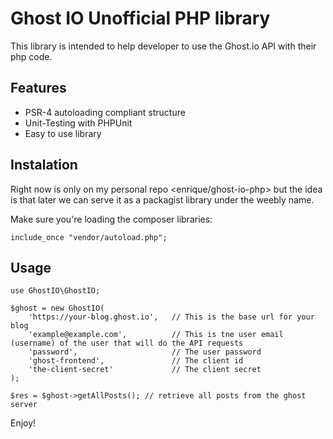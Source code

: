 Ghost IO Unofficial PHP library
===============================

This library is intended to help developer to use the Ghost.io API with their php code. 

Features
--------

* PSR-4 autoloading compliant structure
* Unit-Testing with PHPUnit
* Easy to use library


Instalation
-----

Right now is only on my personal repo <enrique/ghost-io-php> but the idea is that later we can serve it as a packagist library under the weebly name.

Make sure you're loading the composer libraries:

```
include_once "vendor/autoload.php";
```


Usage
-----

```
use GhostIO\GhostIO;

$ghost = new GhostIO(
	'https://your-blog.ghost.io',   // This is the base url for your blog
	'example@example.com',  		// This is tne user email (username) of the user that will do the API requests
	'password', 					// The user password
	'ghost-frontend', 				// The client id
	'the-client-secret'				// The client secret
);

$res = $ghost->getAllPosts(); // retrieve all posts from the ghost server

```

Enjoy!